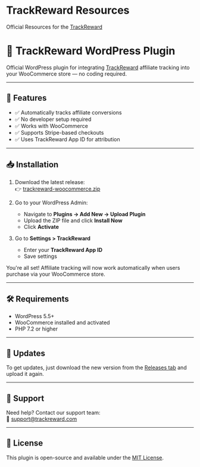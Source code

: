 # TrackReward Resources
Official Resources for the [TrackReward](https://trackreward.com)

# 🧩 TrackReward WordPress Plugin

Official WordPress plugin for integrating [TrackReward](https://trackreward.com) affiliate tracking into your WooCommerce store — no coding required.

---

## 🚀 Features

- ✅ Automatically tracks affiliate conversions
- ✅ No developer setup required
- ✅ Works with WooCommerce
- ✅ Supports Stripe-based checkouts
- ✅ Uses TrackReward App ID for attribution

---

## 📥 Installation

1. Download the latest release:  
   👉 [trackreward-woocommerce.zip](https://github.com/TrackReward/trackreward-resources/releases)

2. Go to your WordPress Admin:
   - Navigate to **Plugins → Add New → Upload Plugin**
   - Upload the ZIP file and click **Install Now**
   - Click **Activate**

3. Go to **Settings > TrackReward**
   - Enter your **TrackReward App ID**
   - Save settings

You're all set! Affiliate tracking will now work automatically when users purchase via your WooCommerce store.

---

## 🛠 Requirements

- WordPress 5.5+
- WooCommerce installed and activated
- PHP 7.2 or higher

---

## 🔄 Updates

To get updates, just download the new version from the [Releases tab](https://github.com/TrackReward/trackreward-resources/releases) and upload it again.

---

## 📧 Support

Need help? Contact our support team:  
📩 [support@trackreward.com](mailto:support@trackreward.com)

---

## 📄 License

This plugin is open-source and available under the [MIT License](LICENSE).
